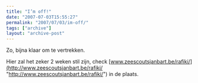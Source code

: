 ```yaml
---
title: "I’m off!"
date: "2007-07-03T15:55:27"
permalink: "2007/07/03/im-off/"
tags: ["archive"]
layout: "archive-post"
---
```

Zo, bijna klaar om te vertrekken.

Hier zal het zeker 2 weken stil zijn, check [www.zeescoutsjanbart.be/rafiki/](http://www.zeescoutsjanbart.be/rafiki/ "http://www.zeescoutsjanbart.be/rafiki/") in de plaats.
